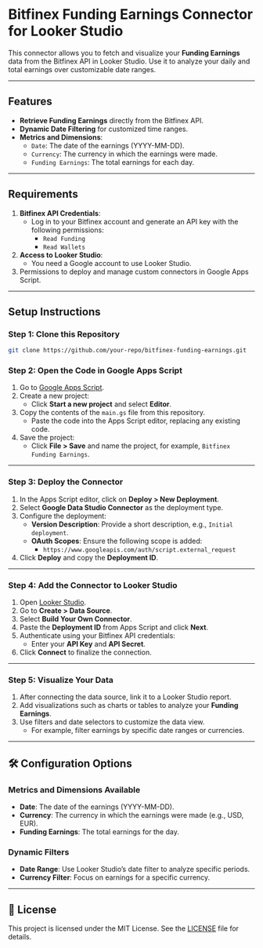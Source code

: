 # Bitfinex Funding Earnings Connector for Looker Studio

This connector allows you to fetch and visualize your **Funding Earnings** data from the Bitfinex API in Looker Studio. Use it to analyze your daily and total earnings over customizable date ranges.

---

## Features

- **Retrieve Funding Earnings** directly from the Bitfinex API.
- **Dynamic Date Filtering** for customized time ranges.
- **Metrics and Dimensions**:
  - `Date`: The date of the earnings (YYYY-MM-DD).
  - `Currency`: The currency in which the earnings were made.
  - `Funding Earnings`: The total earnings for each day.

---

## Requirements

1. **Bitfinex API Credentials**:
   - Log in to your Bitfinex account and generate an API key with the following permissions:
     - `Read Funding`
     - `Read Wallets`
2. **Access to Looker Studio**:
   - You need a Google account to use Looker Studio.
3. Permissions to deploy and manage custom connectors in Google Apps Script.

---

## Setup Instructions

### Step 1: Clone this Repository

```bash
git clone https://github.com/your-repo/bitfinex-funding-earnings.git
```

### Step 2: Open the Code in Google Apps Script

1. Go to [Google Apps Script](https://script.google.com/).
2. Create a new project:
   - Click **Start a new project** and select **Editor**.
3. Copy the contents of the `main.gs` file from this repository.
   - Paste the code into the Apps Script editor, replacing any existing code.
4. Save the project:
   - Click **File > Save** and name the project, for example, `Bitfinex Funding Earnings`.

---

### Step 3: Deploy the Connector

1. In the Apps Script editor, click on **Deploy > New Deployment**.
2. Select **Google Data Studio Connector** as the deployment type.
3. Configure the deployment:
   - **Version Description**: Provide a short description, e.g., `Initial deployment`.
   - **OAuth Scopes**: Ensure the following scope is added:
     - `https://www.googleapis.com/auth/script.external_request`
4. Click **Deploy** and copy the **Deployment ID**.

---

### Step 4: Add the Connector to Looker Studio

1. Open [Looker Studio](https://lookerstudio.google.com/).
2. Go to **Create > Data Source**.
3. Select **Build Your Own Connector**.
4. Paste the **Deployment ID** from Apps Script and click **Next**.
5. Authenticate using your Bitfinex API credentials:
   - Enter your **API Key** and **API Secret**.
6. Click **Connect** to finalize the connection.

---

### Step 5: Visualize Your Data

1. After connecting the data source, link it to a Looker Studio report.
2. Add visualizations such as charts or tables to analyze your **Funding Earnings**.
3. Use filters and date selectors to customize the data view.
   - For example, filter earnings by specific date ranges or currencies.

---

## 🛠 Configuration Options

### Metrics and Dimensions Available

- **Date**: The date of the earnings (YYYY-MM-DD).
- **Currency**: The currency in which the earnings were made (e.g., USD, EUR).
- **Funding Earnings**: The total earnings for the day.

### Dynamic Filters

- **Date Range**: Use Looker Studio’s date filter to analyze specific periods.
- **Currency Filter**: Focus on earnings for a specific currency.

---

## 📄 License

This project is licensed under the MIT License. See the [LICENSE](LICENSE) file for details.